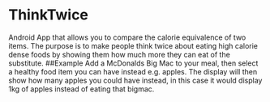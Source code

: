 # ThinkTwice
Android App that allows you to compare the calorie equivalence of two items. The purpose is to make people think twice about eating high calorie dense foods by showing them how much more they can eat of the substitute. 
##Example
Add a McDonalds Big Mac to your meal, then select a healthy food item you can have instead e.g. apples.
The display will then show how many apples you could have instead, in this case it would display 1kg of apples instead of eating that bigmac.
